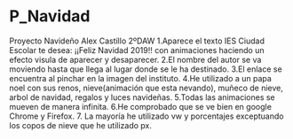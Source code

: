# P_Navidad
Proyecto Navideño Alex Castillo 2ºDAW 1.Aparece el texto IES Ciudad Escolar te desea: ¡¡Feliz Navidad 2019!! con animaciones haciendo un efecto visula de aparecer y desaparecer. 2.El nombre del autor se va moviendo hasta que llega al lugar donde se le ha destinado. 3.El enlace se encuentra al pinchar en la imagen del instituto. 4.He utilizado a un papa noel con sus renos, nieve(animación que esta nevando), muñeco de nieve, arbol de navidad, regalos y luces navideñas. 5.Todas las animaciones se mueven de manera infinita. 6.He comprobado que se ve bien en google Chrome y Firefox. 7. La mayoría he utilizado vw y porcentajes exceptuando los copos de nieve que he utilizado px.
